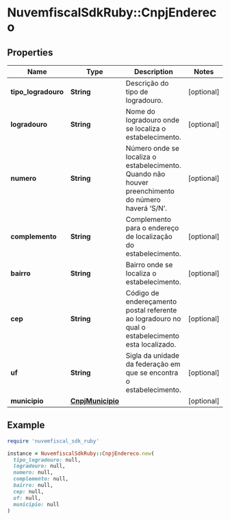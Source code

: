 # NuvemfiscalSdkRuby::CnpjEndereco

## Properties

| Name | Type | Description | Notes |
| ---- | ---- | ----------- | ----- |
| **tipo_logradouro** | **String** | Descrição do tipo de logradouro. | [optional] |
| **logradouro** | **String** | Nome do logradouro onde se localiza o estabelecimento. | [optional] |
| **numero** | **String** | Número onde se localiza o estabelecimento. Quando não houver  preenchimento do número haverá ‘S/N’. | [optional] |
| **complemento** | **String** | Complemento para o endereço de localização do estabelecimento. | [optional] |
| **bairro** | **String** | Bairro onde se localiza o estabelecimento. | [optional] |
| **cep** | **String** | Código de endereçamento postal referente ao logradouro no qual o  estabelecimento esta localizado. | [optional] |
| **uf** | **String** | Sigla da unidade da federação em que se encontra o estabelecimento. | [optional] |
| **municipio** | [**CnpjMunicipio**](CnpjMunicipio.md) |  | [optional] |

## Example

```ruby
require 'nuvemfiscal_sdk_ruby'

instance = NuvemfiscalSdkRuby::CnpjEndereco.new(
  tipo_logradouro: null,
  logradouro: null,
  numero: null,
  complemento: null,
  bairro: null,
  cep: null,
  uf: null,
  municipio: null
)
```

